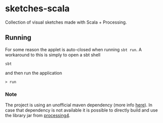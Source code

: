 # sketches-scala
Collection of visual sketches made with Scala + Processing.

## Running
For some reason the applet is auto-closed when running `sbt run`. A workaround to this is simply to open a sbt shell
```
sbt
```
and then run the application
```
> run
```

### Note
The project is using an unofficial maven dependency (more info [here](https://github.com/micycle1/processing-core-4)).
In case that dependency is not available it is possible to directly build and use the library jar from [processing4](https://github.com/processing/processing4).
